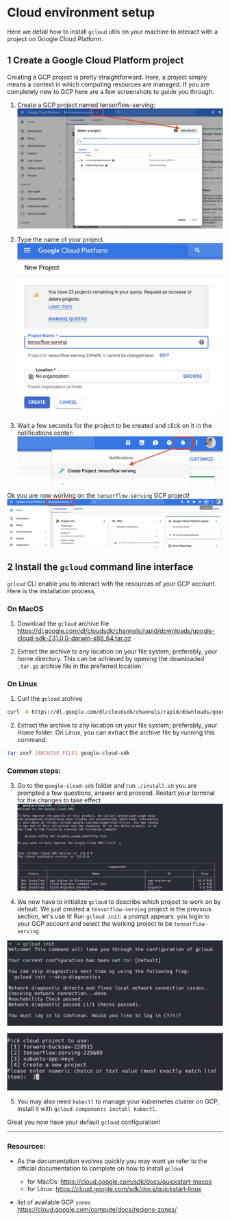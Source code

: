 # Cloud environment setup
Here we detail how to install `gcloud` utils on your machine to interact with a project on Google Cloud Platform.

## 1 Create a Google Cloud Platform project
Creating a GCP project is pretty straightforward. Here, a project simply means a context in which computing resources are managed.
If you are completely new to GCP here are a few screenshots to guide you through:

1. Create a GCP project named tensorflow-serving: 
![Select the down arrow next to the project](../assets/create_gcp_project1.png)

2. Type the name of your project 
![Type the name of your project](../assets/create_gcp_project2.png)

3. Wait a few seconds for the project to be created and click on it in the notifications center:
![Click on your project in the notification center](../assets/create_gcp_project3.png)

Ok you are now working on the `tensorflow-serving` GCP project!
![tensorflow-serving project selected](../assets/create_gcp_project4.png)


## 2 Install the `gcloud` command line interface

`gcloud` CLI enable you to interact with the resources of your GCP account. Here is the installation process, 

### On MacOS
1. Download the `gcloud` archive file  https://dl.google.com/dl/cloudsdk/channels/rapid/downloads/google-cloud-sdk-231.0.0-darwin-x86_64.tar.gz

2. Extract the archive to any location on your file system; preferably, your home directory.
This can be achieved by opening the downloaded `.tar.gz` archive file in the preferred location.`


### On Linux

1. Curl the ``gcloud`` archive 
```bash
curl -O https://dl.google.com/dl/cloudsdk/channels/rapid/downloads/google-cloud-sdk-231.0.0-linux-x86_64.tar.gz
```

2. Extract the archive to any location on your file system; preferably, your Home folder. On Linux, you can extract the archive file by running this command:
````bash
tar zxvf [ARCHIVE_FILE] google-cloud-sdk
````

### Common steps:

3. Go to the `google-cloud-sdk` folder and run `./install.sh` you are prompted a few questions, answer and proceed. Restart your terminal for the changes to take effect
![gcloud setup on macOS](../assets/gloud_sdk_macOS.png)

4. We now have to initialize `gcloud` to describe which project to work on by default. 
We just created a `tensorflow-serving` project in the previous section, let's use it! Run `gcloud init`: a prompt appears:
you login to your GCP account and select the working project to be `tensorflow-serving`.

![gcloud init](../assets/gcloud_init.png)

![gcloud init choose project](../assets/gcloud_init_choose_project.png)

5. You may also need `kubectl` to manage your kubernetes cluster on GCP, install it with `gcloud components install kubectl`.

Great you now have your default `gcloud` configuration!

----
### Resources:

- As the documentation evolves quickly you may want yo refer to the official documentation to complete on how to install `gcloud` 
    - for MacOs: https://cloud.google.com/sdk/docs/quickstart-macos
    - for Linux: https://cloud.google.com/sdk/docs/quickstart-linux

- list of available GCP ``zones`` https://cloud.google.com/compute/docs/regions-zones/